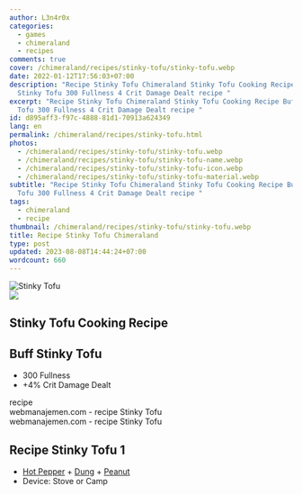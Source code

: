 ```yaml
---
author: L3n4r0x
categories:
  - games
  - chimeraland
  - recipes
comments: true
cover: /chimeraland/recipes/stinky-tofu/stinky-tofu.webp
date: 2022-01-12T17:56:03+07:00
description: "Recipe Stinky Tofu Chimeraland Stinky Tofu Cooking Recipe Buff
  Stinky Tofu 300 Fullness 4 Crit Damage Dealt recipe "
excerpt: "Recipe Stinky Tofu Chimeraland Stinky Tofu Cooking Recipe Buff Stinky
  Tofu 300 Fullness 4 Crit Damage Dealt recipe "
id: d895aff3-f97c-4888-81d1-70913a624349
lang: en
permalink: /chimeraland/recipes/stinky-tofu.html
photos:
  - /chimeraland/recipes/stinky-tofu/stinky-tofu.webp
  - /chimeraland/recipes/stinky-tofu/stinky-tofu-name.webp
  - /chimeraland/recipes/stinky-tofu/stinky-tofu-icon.webp
  - /chimeraland/recipes/stinky-tofu/stinky-tofu-material.webp
subtitle: "Recipe Stinky Tofu Chimeraland Stinky Tofu Cooking Recipe Buff Stinky
  Tofu 300 Fullness 4 Crit Damage Dealt recipe "
tags:
  - chimeraland
  - recipe
thumbnail: /chimeraland/recipes/stinky-tofu/stinky-tofu.webp
title: Recipe Stinky Tofu Chimeraland
type: post
updated: 2023-08-08T14:44:24+07:00
wordcount: 660
---
```


<link
  rel="stylesheet"
  href="https://rawcdn.githack.com/dimaslanjaka/Web-Manajemen/870a349/css/bootstrap-5-3-0-alpha3-wrapper.css"
/>
<section id="bootstrap-wrapper">
  <div data-bs-theme="dark">
    <div class="card mb-2">
      <div class="card-body">
        <div class="row g-0">
          <div class="col-sm-4 position-relative mb-2">
            <img
              src="https://www.webmanajemen.com/chimeraland/recipes/stinky-tofu/stinky-tofu-material.webp"
              class="card-img fit-cover w-100 h-100"
              alt="Stinky Tofu"
              data-fancybox="true"
            />
          </div>
          <div class="col-sm-8 mb-2">
            <div class="card-body">
              <div class="d-flex flex-row align-items-center mb-3">
                <img
                  class="d-inline-block me-2"
                  src="https://www.webmanajemen.com/chimeraland/recipes/stinky-tofu/stinky-tofu-icon.webp"
                  width="auto"
                  height="auto"
                  style="vertical-align: middle"
                />
                <h2 class="fs-5">Stinky Tofu Cooking Recipe</h2>
              </div>
              <h2 class="card-title fs-5">Buff Stinky Tofu</h2>
              <div class="card-text">
                <ul>
                  <li>300 Fullness</li>
                  <li>+4% Crit Damage Dealt</li>
                </ul>
              </div>
              <span class="badge rounded-pill">recipe</span>
            </div>
            <div class="card-footer text-end text-muted mt-auto">
              webmanajemen.com - recipe Stinky Tofu
            </div>
          </div>
        </div>
      </div>
      <div class="card-footer text-end text-muted">
        webmanajemen.com - recipe Stinky Tofu
      </div>
    </div>
    <div class="row mb-2">
      <div class="col-12 col-lg-6 recipe-item mb-2">
        <div class="card">
          <div class="card-body">
            <h2 class="card-title fs-5">Recipe Stinky Tofu 1</h2>
            <div class="card-text">
              <ul>
                <li>
                  <a
                    class="text-decoration-none text-primary"
                    href="/chimeraland/materials/hot-pepper.html"
                    >Hot Pepper</a
                  ><span> + </span
                  ><a
                    class="text-decoration-none text-primary"
                    href="/chimeraland/materials/dung.html"
                    >Dung</a
                  ><span> + </span
                  ><a
                    class="text-decoration-none text-primary"
                    href="/chimeraland/materials/peanut.html"
                    >Peanut</a
                  >
                </li>
                <li>Device: Stove or Camp</li>
              </ul>
            </div>
          </div>
        </div>
      </div>
    </div>
  </div>
</section>
